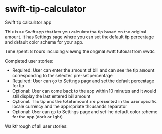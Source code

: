 # swift-tip-calculator
Swift tip calculator app

This is as Swift app that lets you calculate the tip based on the original amount. It has Settings page where you can set the default tip percentage and default color scheme for your app.

Time spent: 8 hours including viewing the original swift tutorial from wwdc

Completed user stories:
- Required: User can enter the amount of bill and can see the tip amount corresponding to the selected pre-set percentage
- Required: User can go to Settings page and set the default percentage for tip
- Optional: User can come back to the app within 10 minutes and it would still display the last entered bill amount
- Optional: The tip and the total amount are presented in the user specific locale currency and the appropriate thousands separator
- Optional: User can go to Settings page and set the default color scheme for the app (dark or light)

Walkthrough of all user stories:


